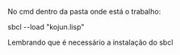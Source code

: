No cmd dentro da pasta onde está o trabalho:

sbcl --load "kojun.lisp"

Lembrando que é necessário a instalação do sbcl